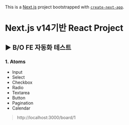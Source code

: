 This is a [Next.js](https://nextjs.org/) project bootstrapped with [`create-next-app`](https://github.com/vercel/next.js/tree/canary/packages/create-next-app).

# Next.js v14기반 React Project

## ▶︎ B/O FE 자동화 테스트

### 1. Atoms

- Input
- Select
- Checkbox
- Radio
- Textarea
- Button
- Pagination
- Calendar

> http://localhost:3000/board/1
